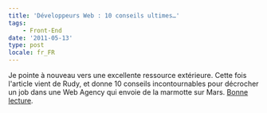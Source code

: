 ```yaml
---
title: 'Développeurs Web : 10 conseils ultimes…'
tags:
    - Front-End
date: '2011-05-13'
type: post
locale: fr_FR
---
```


Je pointe à nouveau vers une excellente ressource extérieure. Cette fois l'article vient de Rudy, et donne 10 conseils incontournables pour décrocher un job dans une Web Agency qui envoie de la marmotte sur Mars. [Bonne lecture](http://rudyonweb.net/conseils-premier-emploi-agence-web/).
